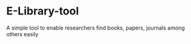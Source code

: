 # E-Library-tool
A simple tool to enable researchers find books, papers, journals among others easily

